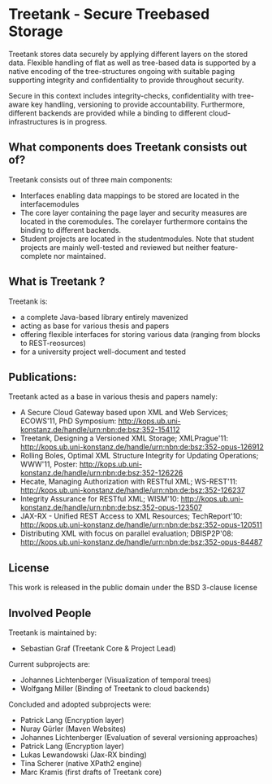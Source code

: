 Treetank - Secure Treebased Storage
=============

Treetank stores data securely by applying different layers on the stored data. Flexible handling of flat as well as tree-based data is supported by a native encoding of the tree-structures ongoing with suitable paging supporting integrity and confidentiality to provide throughout security.

Secure in this context includes integrity-checks, confidentiality with tree-aware key handling, versioning to provide accountability.
Furthermore, different backends are provided while a binding to different cloud-infrastructures is in progress.

What components does Treetank consists out of?
------------

Treetank consists out of three main components:

* Interfaces enabling data mappings to be stored are located in the interfacemodules
* The core layer containing the page layer and security measures are located in the coremodules. The corelayer furthermore contains the binding to different backends.
* Student projects are located in the studentmodules. Note that student projects are mainly well-tested and reviewed but neither feature-complete nor maintained.

What is Treetank ?
------------

Treetank is: 

* a complete Java-based library entirely mavenized
* acting as base for various thesis and papers
* offering flexible interfaces for storing various data (ranging from blocks to REST-reosurces)
* for a university project well-document and tested

Publications:
-------------

Treetank acted as a base in various thesis and papers namely:

* A Secure Cloud Gateway based upon XML and Web Services; ECOWS'11, PhD Symposium: http://kops.ub.uni-konstanz.de/handle/urn:nbn:de:bsz:352-154112 
* Treetank, Designing a Versioned XML Storage; XMLPrague'11: http://kops.ub.uni-konstanz.de/handle/urn:nbn:de:bsz:352-opus-126912
* Rolling Boles, Optimal XML Structure Integrity for Updating Operations; WWW'11, Poster: http://kops.ub.uni-konstanz.de/handle/urn:nbn:de:bsz:352-126226
* Hecate, Managing Authorization with RESTful XML; WS-REST'11: http://kops.ub.uni-konstanz.de/handle/urn:nbn:de:bsz:352-126237 
* Integrity Assurance for RESTful XML; WISM'10: http://kops.ub.uni-konstanz.de/handle/urn:nbn:de:bsz:352-opus-123507
* JAX-RX - Unified REST Access to XML Resources; TechReport'10: http://kops.ub.uni-konstanz.de/handle/urn:nbn:de:bsz:352-opus-120511
* Distributing XML with focus on parallel evaluation; DBISP2P'08: http://kops.ub.uni-konstanz.de/handle/urn:nbn:de:bsz:352-opus-84487

License
-------

This work is released in the public domain under the BSD 3-clause license


Involved People
-------

Treetank is maintained by:

* Sebastian Graf (Treetank Core & Project Lead)

Current subprojects are:

* Johannes Lichtenberger (Visualization of temporal trees)
* Wolfgang Miller (Binding of Treetank to cloud backends)

Concluded and adopted subprojects were:

* Patrick Lang (Encryption layer)
* Nuray Gürler (Maven Websites)
* Johannes Lichtenberger (Evaluation of several versioning approaches)
* Patrick Lang (Encryption layer)
* Lukas Lewandowski (Jax-RX binding)
* Tina Scherer (native XPath2 engine)
* Marc Kramis (first drafts of Treetank core)
